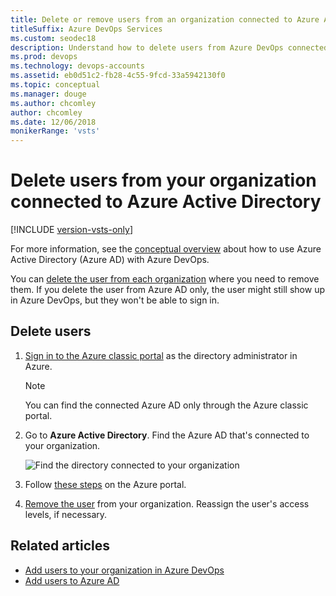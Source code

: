 ```yaml
---
title: Delete or remove users from an organization connected to Azure Active Directory
titleSuffix: Azure DevOps Services
ms.custom: seodec18
description: Understand how to delete users from Azure DevOps connected to Azure Active Directory (Azure AD) via the Azure portal
ms.prod: devops
ms.technology: devops-accounts
ms.assetid: eb0d51c2-fb28-4c55-9fcd-33a5942130f0
ms.topic: conceptual
ms.manager: douge
ms.author: chcomley
author: chcomley
ms.date: 12/06/2018
monikerRange: 'vsts'
---
```


# Delete users from your organization connected to Azure Active Directory

[!INCLUDE [version-vsts-only](../../_shared/version-vsts-only.md)]

For more information, see the [conceptual overview](access-with-azure-ad.md) about how to use Azure Active Directory (Azure AD) with Azure DevOps.

You can [delete the user from each organization](delete-organization-users.md) where you need to remove them. If you delete the user from Azure AD only, the user might still show up in Azure DevOps, but they won't be able to sign in.

## Delete users

1. [Sign in to the Azure classic portal](https://manage.windowsazure.com/) as the directory administrator in Azure.

   > [!NOTE]
   > You can find the connected Azure AD only through the Azure classic portal.

2. Go to **Azure Active Directory**. Find the Azure AD that's connected to your organization.

   ![Find the directory connected to your organization](_img/manage-work-access/azurefindconnecteddirectory.png)

3. Follow [these steps](/azure/active-directory/active-directory-users-delete-user-azure-portal) on the Azure portal.

4. [Remove the user](delete-organization-users.md) from your organization. Reassign the user's access levels, if necessary.

## Related articles

- [Add users to your organization in Azure DevOps](add-organization-users.md)
- [Add users to Azure AD](add-users-to-azure-ad.md)
